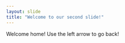 ```yaml
---
layout: slide
title: "Welcome to our second slide!"
---
```

Welcome home!
Use the left arrow to go back!
